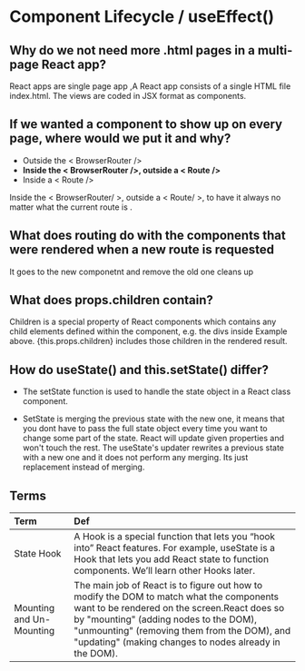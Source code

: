 # Component Lifecycle / useEffect()

## Why do we not need more .html pages in a multi-page React app?

React apps are single page app ,A React app consists of a single HTML file index.html. The views are coded in JSX format as components.

## If we wanted a component to show up on every page, where would we put it and why?

- Outside the < BrowserRouter />
- **Inside the < BrowserRouter />, outside a < Route />**
- Inside a < Route />

Inside the < BrowserRouter/ >, outside a < Route/ >, to have it always no matter what the current route is .

## What does routing do with the components that were rendered when a new route is requested

It goes to the new componetnt and remove the old one cleans up

## What does props.children contain?

Children is a special property of React components which contains any child elements defined within the component, e.g. the divs inside Example above. {this.props.children} includes those children in the rendered result.

## How do useState() and this.setState() differ?

- The setState function is used to handle the state object in a React class component.

- SetState is merging the previous state with the new one, it means that you dont have to pass the full state object every time you want to change some part of the state. React will update given properties and won't touch the rest. The useState's updater rewrites a previous state with a new one and it does not perform any merging. Its just replacement instead of merging.

## Terms

| Term                            | Def                   |
| :-------------                  |   :----------         |
| State Hook                 |A Hook is a special function that lets you “hook into” React features. For example, useState is a Hook that lets you add React state to function components. We’ll learn other Hooks later.|
|Mounting and Un-Mounting              |The main job of React is to figure out how to modify the DOM to match what the components want to be rendered on the screen.React does so by "mounting" (adding nodes to the DOM), "unmounting" (removing them from the DOM), and "updating" (making changes to nodes already in the DOM).|
